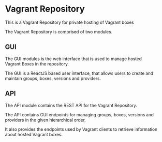 # Vagrant Repository
This is a Vagrant Repository for private hosting of Vagrant boxes

The Vagrant Repository is comprised of two modules.

## GUI
The GUI modules is the web interface that is used to manage hosted Vagrant Boxes in the repository.

The GUI is a ReactJS based user interface, that allows users to create and maintain groups, boxes, versions and providers.

## API
The API module contains the REST API for the Vagrant Repository.

The API contains GUI endpoints for managing groups, boxes, versions and providers in the given hierarchical order,

It also provides the endpoints used by Vagrant clients to retrieve information about hosted Vagrant boxes.

